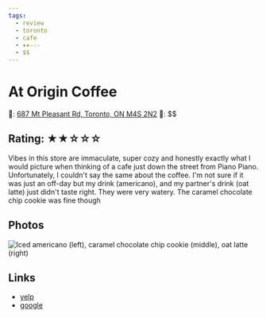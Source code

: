 ```yaml
---
tags:
  - review
  - toronto
  - cafe
  - ★★☆☆☆
  - $$
---
```

# At Origin Coffee

📌: [687 Mt Pleasant Rd, Toronto, ON M4S 2N2](https://maps.app.goo.gl/AZsrwbtBjPeb11C96)
💸: $$

## Rating: ★★☆☆☆

Vibes in this store are immaculate, super cozy and honestly exactly what I would picture when thinking of a cafe just down the street from Piano Piano. Unfortunately, I couldn't say the same about the coffee. I'm not sure if it was just an off-day but my drink (americano), and my partner's drink (oat latte) just didn't taste right. They were very watery. The caramel chocolate chip cookie was fine though

## Photos

![Iced americano (left), caramel chocolate chip cookie (middle), oat latte (right)](https://media.discordapp.net/attachments/1259711992847929372/1259724591904063488/E1D84FF5-819D-4ACF-BE35-A4B9D3D82B06.jpg?ex=668cb973&is=668b67f3&hm=695ac5d68e9e13d22da4c967d224985e15be58dad4c6e1aaf7b7b6955269b54f&=&format=webp&width=810&height=1080)

## Links

- [yelp]()
- [google]()